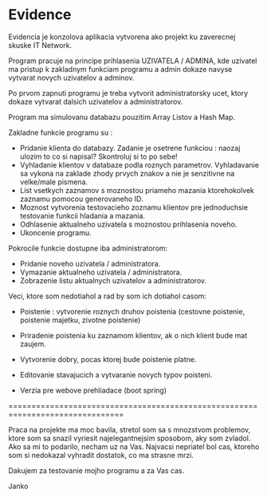 # Evidence

Evidencia je konzolova aplikacia vytvorena ako projekt ku zaverecnej skuske IT Network.

Program pracuje na principe prihlasenia UZIVATELA / ADMINA, kde uzivatel ma pristup k zakladnym funkciam programu a admin dokaze navyse vytvarat novych uzivatelov a adminov.

Po prvom zapnuti programu je treba vytvorit administratorsky ucet, ktory dokaze vytvarat dalsich uzivatelov a administratorov.

Program ma simulovanu databazu pouzitim Array Listov a Hash Map.

Zakladne funkcie programu su :
- Pridanie klienta do databazy. Zadanie je osetrene funkciou : naozaj ulozim to co si napisal? Skontroluj si to po sebe!
- Vyhladanie klientov v databaze podla roznych parametrov. Vyhladavanie sa vykona na zaklade zhody prvych znakov a nie je senzitivne na velke/male pismena.
- List vsetkych zaznamov s moznostou priameho mazania ktorehokolvek zaznamu pomocou generovaneho ID.
- Moznost vytvorenia testovacieho zoznamu klientov pre jednoduchsie testovanie funkcii hladania a mazania.
- Odhlasenie aktualneho uzivatela s moznostou prihlasenia noveho.
- Ukoncenie programu.

Pokrocile funkcie dostupne iba administratorom:
- Pridanie noveho uzivatela / administratora.
- Vymazanie aktualneho uzivatela / administratora.
- Zobrazenie listu aktualnych uzivatelov a administratorov.

Veci, ktore som nedotiahol a rad by som ich dotiahol casom:
- Poistenie : vytvorenie roznych druhov poistenia (cestovne poistenie, poistenie majetku, zivotne poistenie)
- Priradenie poistenia ku zaznamom klientov, ak o nich klient bude mat zaujem.
- Vytvorenie dobry, pocas ktorej bude poistenie platne.
- Editovanie stavajucich a vytvaranie novych typov poisteni.

- Verzia pre webove prehliadace (boot spring)

===============================================================================

Praca na projekte ma moc bavila, stretol som sa s mnozstvom problemov, ktore som sa snazil vyriesit najelegantnejsim sposobom, aky som zvladol. Ako sa mi to podarilo, necham uz na Vas. Najvacsi nepriatel bol cas, ktoreho som si nedokazal vyhradit dostatok, co ma strasne mrzi.

Dakujem za testovanie mojho programu a za Vas cas.

Janko
